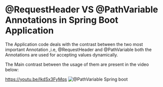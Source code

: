 # @RequestHeader VS @PathVariable Annotations in Spring Boot Application

The Application code deals with the contrast between the two most important Annotation ,i.e, @RequestHeader and @PathVariable both 
the Annotations are used for accepting values dynamically.

The Main contrast between the usage of them are present in the video below:

https://youtu.be/IkdSx3FyMqs
![@PathVariable Spring boot](https://user-images.githubusercontent.com/18212824/123533533-eb8b2200-d733-11eb-9162-365210678103.png)
